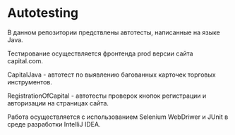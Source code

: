 # Autotesting
В данном репозитории предствлены автотесты, написанные на языке Java.

Тестирование осуществляется фронтенда prod версии сайта capital.com.

CapitalJava - автотест по выявлению багованных карточек торговых инструментов.

RegistrationOfCapital - автотесты проверок кнопок регистрации и авторизации на страницах сайта.

Работа осуществляется с использованием Selenium WebDriwer и JUnit в среде разработки IntelliJ IDEA.
